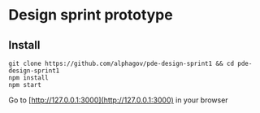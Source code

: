 # Design sprint prototype

## Install

```
git clone https://github.com/alphagov/pde-design-sprint1 && cd pde-design-sprint1
npm install
npm start
```

Go to [http://127.0.0.1:3000](http://127.0.0.1:3000) in your browser

